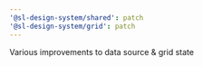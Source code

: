 ```yaml
---
'@sl-design-system/shared': patch
'@sl-design-system/grid': patch
---
```


Various improvements to data source & grid state
